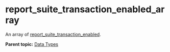 # report\_suite\_transaction\_enabled\_array

An array of [report\_suite\_transaction\_enabled](r_report_suite_transaction_enabled.md#).

**Parent topic:** [Data Types](../data_types/c_datatypes.md)

